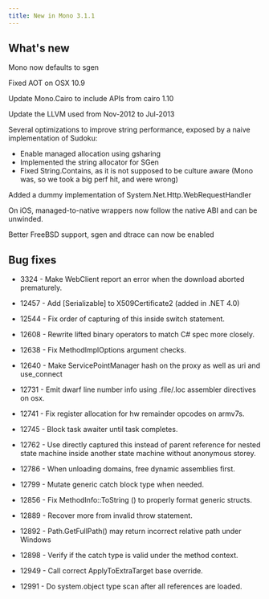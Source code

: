 ```yaml
---
title: New in Mono 3.1.1
---
```


What's new
----------

Mono now defaults to sgen

Fixed AOT on OSX 10.9

Update Mono.Cairo to include APIs from cairo 1.10

Update the LLVM used from Nov-2012 to Jul-2013

Several optimizations to improve string performance, exposed by a naive implementation of Sudoku:

-   Enable managed allocation using gsharing
-   Implemented the string allocator for SGen
-   Fixed String.Contains, as it is not supposed to be culture aware (Mono was, so we took a big perf hit, and were wrong)

Added a dummy implementation of System.Net.Http.WebRequestHandler

On iOS, managed-to-native wrappers now follow the native ABI and can be unwinded.

Better FreeBSD support, sgen and dtrace can now be enabled

Bug fixes
---------

-   3324 - Make WebClient report an error when the download aborted prematurely.

-   12457 - Add [Serializable] to X509Certificate2 (added in .NET 4.0)

-   12544 - Fix order of capturing of this inside switch statement.

-   12608 - Rewrite lifted binary operators to match C# spec more closely.

-   12638 - Fix MethodImplOptions argument checks.

-   12640 - Make ServicePointManager hash on the proxy as well as uri and use_connect

-   12731 - Emit dwarf line number info using .file/.loc assembler directives on osx.

-   12741 - Fix register allocation for hw remainder opcodes on armv7s.

-   12745 - Block task awaiter until task completes.

-   12762 - Use directly captured this instead of parent reference for nested state machine inside another state machine without anonymous storey.

-   12786 - When unloading domains, free dynamic assemblies first.

-   12799 - Mutate generic catch block type when needed.

-   12856 - Fix MethodInfo::ToString () to properly format generic structs.

-   12889 - Recover more from invalid throw statement.

-   12892 - Path.GetFullPath() may return incorrect relative path under Windows

-   12898 - Verify if the catch type is valid under the method context.

-   12949 - Call correct ApplyToExtraTarget base override.

-   12991 - Do system.object type scan after all references are loaded.

